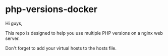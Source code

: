# php-versions-docker

Hi guys,

This repo is designed to help you use multiple PHP versions on a nginx web server.

Don't forget to add your virtual hosts to the hosts file.


